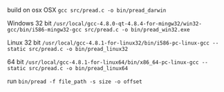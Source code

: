 build on osx
OSX
`gcc src/pread.c -o bin/pread_darwin`

Windows
32 bit
`/usr/local/gcc-4.8.0-qt-4.8.4-for-mingw32/win32-gcc/bin/i586-mingw32-gcc src/pread.c -o bin/pread_win32.exe`

Linux
32 bit
`/usr/local/gcc-4.8.1-for-linux32/bin/i586-pc-linux-gcc --static src/pread.c -o bin/pread_linux32`

64 bit
`/usr/local/gcc-4.8.1-for-linux64/bin/x86_64-pc-linux-gcc --static src/pread.c -o bin/pread_linux64`

run
`bin/pread -f file_path -s size -o offset`

